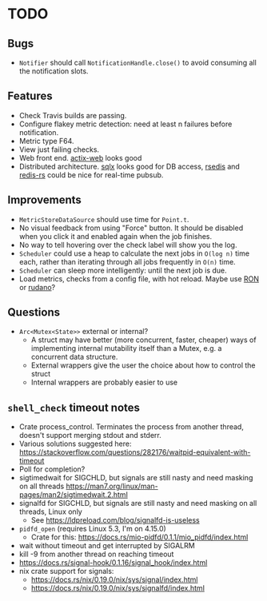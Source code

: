 # TODO

## Bugs

* `Notifier` should call `NotificationHandle.close()` to avoid
  consuming all the notification slots.

## Features

* Check Travis builds are passing.
* Configure flakey metric detection: need at least n failures before notification.
* Metric type F64.
* View just failing checks.
* Web front end. [actix-web](https://github.com/actix/actix-web) looks good
* Distributed architecture.
  [sqlx](https://github.com/launchbadge/sqlx) looks good for DB access,
  [rsedis](https://github.com/seppo0010/rsedis) and
  [redis-rs](https://github.com/mitsuhiko/redis-rs) could be nice for real-time pubsub.

## Improvements

* `MetricStoreDataSource` should use time for `Point.t`.
* No visual feedback from using "Force" button. It should be disabled
  when you click it and enabled again when the job finishes.
* No way to tell hovering over the check label will show you the log.
* `Scheduler` could use a heap to calculate the next jobs in
  `O(log n)` time each, rather than iterating through all jobs frequently in
  `O(n)` time.
* `Scheduler` can sleep more intelligently: until the next job is due.
* Load metrics, checks from a config file, with hot reload. Maybe use
  [RON](https://github.com/ron-rs/ron) or
  [rudano](https://crates.io/crates/rudano)?

## Questions

* `Arc<Mutex<State>>` external or internal?
    - A struct may have better (more concurrent, faster, cheaper) ways
      of implementing internal mutability itself than a Mutex, e.g. a
      concurrent data structure.
    - External wrappers give the user the choice about how to control the struct
    - Internal wrappers are probably easier to use

## `shell_check` timeout notes

* Crate process_control. Terminates the process from another thread,
  doesn't support merging stdout and stderr.
* Various solutions suggested here:
  https://stackoverflow.com/questions/282176/waitpid-equivalent-with-timeout
* Poll for completion?
* sigtimedwait for SIGCHLD, but signals are still nasty and need masking on all threads
  https://man7.org/linux/man-pages/man2/sigtimedwait.2.html
* signalfd for SIGCHLD, but signals are still nasty and need masking on all threads, Linux only
    - See https://ldpreload.com/blog/signalfd-is-useless
* `pidfd_open` (requires Linux 5.3, I'm on 4.15.0)
    - Crate for this: https://docs.rs/mio-pidfd/0.1.1/mio_pidfd/index.html
* wait without timeout and get interrupted by SIGALRM
* kill -9 from another thread on reaching timeout
* https://docs.rs/signal-hook/0.1.16/signal_hook/index.html
* nix crate support for signals:
    - https://docs.rs/nix/0.19.0/nix/sys/signal/index.html
    - https://docs.rs/nix/0.19.0/nix/sys/signalfd/index.html
